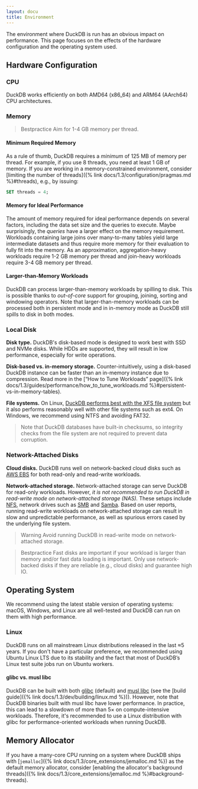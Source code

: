 ```yaml
---
layout: docu
title: Environment
---
```


The environment where DuckDB is run has an obvious impact on performance. This page focuses on the effects of the hardware configuration and the operating system used.

## Hardware Configuration

### CPU

DuckDB works efficiently on both AMD64 (x86_64) and ARM64 (AArch64) CPU architectures.

### Memory

> Bestpractice Aim for 1-4 GB memory per thread.

#### Minimum Required Memory

As a rule of thumb, DuckDB requires a _minimum_ of 125 MB of memory per thread.
For example, if you use 8 threads, you need at least 1 GB of memory.
If you are working in a memory-constrained environment, consider [limiting the number of threads]({% link docs/1.3/configuration/pragmas.md %}#threads), e.g., by issuing:

```sql
SET threads = 4;
```

#### Memory for Ideal Performance

The amount of memory required for ideal performance depends on several factors, including the data set size and the queries to execute.
Maybe surprisingly, the _queries_ have a larger effect on the memory requirement.
Workloads containing large joins over many-to-many tables yield large intermediate datasets and thus require more memory for their evaluation to fully fit into the memory.
As an approximation, aggregation-heavy workloads require 1-2 GB memory per thread and join-heavy workloads require 3-4 GB memory per thread.

#### Larger-than-Memory Workloads

DuckDB can process larger-than-memory workloads by spilling to disk.
This is possible thanks to _out-of-core_ support for grouping, joining, sorting and windowing operators.
Note that larger-than-memory workloads can be processed both in persistent mode and in in-memory mode as DuckDB still spills to disk in both modes.

### Local Disk

**Disk type.**
DuckDB's disk-based mode is designed to work best with SSD and NVMe disks. While HDDs are supported, they will result in low performance, especially for write operations.

**Disk-based vs. in-memory storage.**
Counter-intuitively, using a disk-based DuckDB instance can be faster than an in-memory instance due to compression.
Read more in the [“How to Tune Workloads” page]({% link docs/1.3/guides/performance/how_to_tune_workloads.md %}#persistent-vs-in-memory-tables).

**File systems.**
On Linux, [DuckDB performs best with the XFS file system](https://www.phoronix.com/review/linux-615-filesystems/5) but it also performs reasonably well with other file systems such as ext4.
On Windows, we recommend using NTFS and avoiding FAT32.

> Note that DuckDB databases have built-in checksums, so integrity checks from the file system are not required to prevent data corruption.

### Network-Attached Disks

**Cloud disks.** DuckDB runs well on network-backed cloud disks such as [AWS EBS](https://aws.amazon.com/ebs/) for both read-only and read-write workloads.

**Network-attached storage.**
Network-attached storage can serve DuckDB for read-only workloads.
However, _it is not recommended to run DuckDB in read-write mode on network-attached storage (NAS)._
These setups include [NFS](https://en.wikipedia.org/wiki/Network_File_System),
network drives such as [SMB](https://en.wikipedia.org/wiki/Server_Message_Block) and
[Samba](https://en.wikipedia.org/wiki/Samba_(software)).
Based on user reports, running read-write workloads on network-attached storage can result in slow and unpredictable performance,
as well as spurious errors cased by the underlying file system.

> Warning Avoid running DuckDB in read-write mode on network-attached storage.

> Bestpractice Fast disks are important if your workload is larger than memory and/or fast data loading is important. Only use network-backed disks if they are reliable (e.g., cloud disks) and guarantee high IO.

## Operating System

We recommend using the latest stable version of operating systems: macOS, Windows, and Linux are all well-tested and DuckDB can run on them with high performance.

### Linux

DuckDB runs on all mainstream Linux distributions released in the last ≈5 years.
If you don't have a particular preference, we recommended using Ubuntu Linux LTS due to its stability and the fact that most of DuckDB’s Linux test suite jobs run on Ubuntu workers.

#### glibc vs. musl libc

DuckDB can be built with both [glibc](https://www.gnu.org/software/libc/) (default) and [musl libc](https://www.musl-libc.org/) (see the [build guide]({% link docs/1.3/dev/building/linux.md %})).
However, note that DuckDB binaries built with musl libc have lower performance.
In practice, this can lead to a slowdown of more than 5× on compute-intensive workloads.
Therefore, it's recommended to use a Linux distribution with glibc for performance-oriented workloads when running DuckDB.

## Memory Allocator

If you have a many-core CPU running on a system where DuckDB ships with [`jemalloc`]({% link docs/1.3/core_extensions/jemalloc.md %}) as the default memory allocator, consider [enabling the allocator's background threads]({% link docs/1.3/core_extensions/jemalloc.md %}#background-threads).
